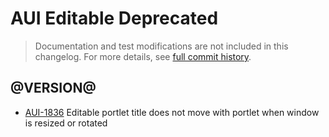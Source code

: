 # AUI Editable Deprecated

> Documentation and test modifications are not included in this changelog. For more details, see [full commit history](https://github.com/liferay/alloy-ui/commits/master/src/aui-editable).

## @VERSION@

* [AUI-1836](https://issues.liferay.com/browse/AUI-1836) Editable portlet title does not move with portlet when window is resized or rotated

